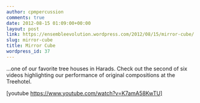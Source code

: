 ```yaml
---
author: cpmpercussion
comments: true
date: 2012-08-15 01:09:00+00:00
layout: post
link: https://ensembleevolution.wordpress.com/2012/08/15/mirror-cube/
slug: mirror-cube
title: Mirror Cube
wordpress_id: 37
---
```


...one of our favorite tree houses in Harads. Check out the second of six videos highlighting our performance of original compositions at the Treehotel.


 
   [youtube https://www.youtube.com/watch?v=K7amA58KwTU]
